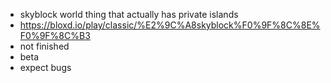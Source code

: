 * skyblock world thing that actually has private islands
* https://bloxd.io/play/classic/%E2%9C%A8skyblock%F0%9F%8C%8E%F0%9F%8C%B3
* not finished
* beta
* expect bugs
